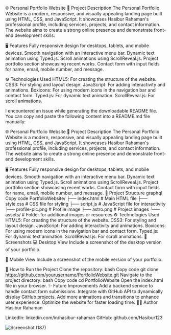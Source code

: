🌐 Personal Portfolio Website
📖 Project Description
The Personal Portfolio Website is a modern, responsive, and visually appealing landing page built using HTML, CSS, and JavaScript. It showcases Hasibur Rahaman's professional profile, including services, projects, and contact information. The website aims to create a strong online presence and demonstrate front-end development skills.

🖥️ Features
Fully responsive design for desktops, tablets, and mobile devices.
Smooth navigation with an interactive menu bar.
Dynamic text animation using Typed.js.
Scroll animations using ScrollReveal.js.
Project portfolio section showcasing recent works.
Contact form with input fields for name, email, mobile number, and message.

⚙️ Technologies Used
HTML5: For creating the structure of the website.
CSS3: For styling and layout design.
JavaScript: For adding interactivity and animations.
Boxicons: For using modern icons in the navigation bar and contact form.
Typed.js: For dynamic text animation.
ScrollReveal.js: For scroll animations.


I encountered an issue while generating the downloadable README file. You can copy and paste the following content into a README.md file manually:

🌐 Personal Portfolio Website
📖 Project Description
The Personal Portfolio Website is a modern, responsive, and visually appealing landing page built using HTML, CSS, and JavaScript. It showcases Hasibur Rahaman's professional profile, including services, projects, and contact information. The website aims to create a strong online presence and demonstrate front-end development skills.

🖥️ Features
Fully responsive design for desktops, tablets, and mobile devices.
Smooth navigation with an interactive menu bar.
Dynamic text animation using Typed.js.
Scroll animations using ScrollReveal.js.
Project portfolio section showcasing recent works.
Contact form with input fields for name, email, mobile number, and message.
📂 Project Structure
graphql
Copy code
PortfolioWebsite/
├── index.html         # Main HTML file
├── style.css          # CSS file for styling
├── script.js          # JavaScript file for interactivity
├── profile-pic.png    # Profile image
├── astro.png          # Project images
└── assets/            # Folder for additional images or resources
⚙️ Technologies Used
HTML5: For creating the structure of the website.
CSS3: For styling and layout design.
JavaScript: For adding interactivity and animations.
Boxicons: For using modern icons in the navigation bar and contact form.
Typed.js: For dynamic text animation.
ScrollReveal.js: For scroll animations.
📸 Screenshots
💻 Desktop View
Include a screenshot of the desktop version of your portfolio.

📱 Mobile View
Include a screenshot of the mobile version of your portfolio.

🚀 How to Run the Project
Clone the repository:
bash
Copy code
git clone https://github.com/yourusername/PortfolioWebsite.git
Navigate to the project directory:
bash
Copy code
cd PortfolioWebsite
Open the index.html file in your browser.
✨ Future Improvements
Add a backend service to handle contact form submissions.
Integrate with GitHub API to dynamically display GitHub projects.
Add more animations and transitions to enhance user experience.
Optimize the website for faster loading time.
🧑‍💻 Author
Hasibur Rahaman

LinkedIn: linkedin.com/in/hasibur-rahaman
GitHub: github.com/Hasibur123

![Screenshot (187)](https://github.com/user-attachments/assets/127ef885-3e99-4ad5-9fcd-8da70e0e02ed)

